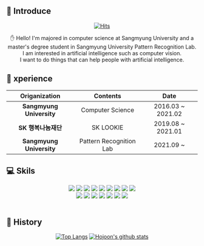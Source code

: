 

## 🎈 Introduce
<div align="center">

[![Hits](https://hits.seeyoufarm.com/api/count/incr/badge.svg?url=https%3A%2F%2Fgithub.com%2FYouHojoon&count_bg=%239999FF&title_bg=%239999FF&icon=github.svg&icon_color=%23E7E7E7&title=hits&edge_flat=false)](https://hits.seeyoufarm.com)

<p align = "center">
  ✋ Hello! I'm majored in computer science at Sangmyung University and a master's degree student in Sangmyung University Pattern Recognition Lab.
I am interested in artificial intelligence such as computer vision.
  <br>
I want to do things that can help people with artificial intelligence. 
</p>

</div>

## 🏁 xperience
<div align="center">
  
|        Origanization     |     Contents     |      Date     |
|:----------------:|:----------------:|:--------------------:|
|   **Sangmyung University**  | Computer Science |  2016.03 ~ 2021.02|
| **SK 행복나눔재단** |     SK LOOKIE    |       2019.08 ~ 2021.01     |
| **Sangmyung University** |   Pattern Recognition Lab   |       2021.09 ~    |

</div>

## 💻 Skils
<div align = "center">
  <a><img src="https://img.shields.io/badge/C-A8B9CC?style=flat&logo=C&logoColor=white"/></a>
  <a><img src="https://img.shields.io/badge/C++-00599C?style=flat&logo=C%2B%2B&logoColor=white"/></a>
  <a><img src="https://img.shields.io/badge/Java-007396?style=flat&logo=Java&logoColor=white"/></a>
  <a><img src="https://img.shields.io/badge/Spring-6DB33F?style=flat&logo=Spring&logoColor=white"/></a>
  <a><img src="https://img.shields.io/badge/SpringBoot-6DB33F?style=flat&logo=SpringBoot&logoColor=white"/></a>
  <a><img src="https://img.shields.io/badge/SpringSecurity-6DB33F?style=flat&logo=SpringSecurity&logoColor=white"/></a>
  <a><img src="https://img.shields.io/badge/AWS-232F3E?style=flat&logo=Amazon AWS&logoColor=white"/></a>
  <a><img src="https://img.shields.io/badge/Docker-2496ED?style=flat&logo=Docker&logoColor=white"/></a>
  <a><img src="https://img.shields.io/badge/Jenkins-D24939?style=flat&logo=Jenkins&logoColor=white"/></a>
  
  <br>
  <a><img src="https://img.shields.io/badge/Python-3776AB?style=flat&logo=Python&logoColor=white"/></a>
  <a><img src="https://img.shields.io/badge/Pytorch-EE4C2C?style=flat&logo=Pytorch&logoColor=white"/></a>
  <a><img src="https://img.shields.io/badge/Anaconda-44A833?style=flat&logo=Anaconda&logoColor=white"/></a>
  <a><img src="https://img.shields.io/badge/Jupyter-F37626?style=flat&logo=Jupyter&logoColor=white"/></a>
  <a><img src="https://img.shields.io/badge/Colab-F9AB00?style=flat&logo=Google Colab&logoColor=white"/></a>
  <a><img src="https://img.shields.io/badge/Swift-F05138?style=flat&logo=Swift&logoColor=white"/></a>
  <a><img src="https://img.shields.io/badge/ReactiveX-B7178C?style=flat&logo=ReactiveX&logoColor=white"/></a>
  
</div>

<br>


## 📝 History
<div align="center">
  
[![Top Langs](https://github-readme-stats.vercel.app/api/top-langs/?username=YouHojoon&layout=compact&theme=gotham)](https://github.com/anuraghazra/github-readme-stats)
[![Hojoon's github stats](https://github-readme-stats.vercel.app/api?username=YouHojoon&theme=dark)](https://github.com/anuraghazra/github-readme-stats)

</div>

<!--
**YouHojoon/YouHojoon** is a ✨ _special_ ✨ repository because its `README.md` (this file) appears on your GitHub profile.

Here are some ideas to get you started:

- 🔭 I’m currently working on ...
- 🌱 I’m currently learning ...
- 👯 I’m looking to collaborate on ...
- 🤔 I’m looking for help with ...
- 💬 Ask me about ...
- 📫 How to reach me: ...
- 😄 Pronouns: ...
- ⚡ Fun fact: ...
-->
